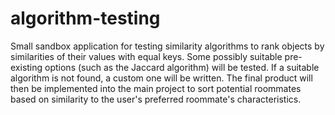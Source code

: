 # algorithm-testing
Small sandbox application for testing similarity algorithms to rank objects by similarities of their values with equal keys.
Some possibly suitable pre-existing options (such as the Jaccard algorithm) will be tested. If a suitable algorithm is not found, a custom one will be written. 
The final product will then be implemented into the main project to sort potential roommates based on similarity to the user's preferred roommate's characteristics.

